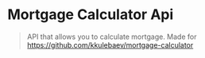 # Mortgage Calculator Api

> API that allows you to calculate mortgage. Made for https://github.com/kkulebaev/mortgage-calculator
